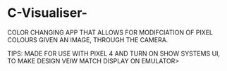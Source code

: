 # C-Visualiser-

COLOR CHANGING APP THAT ALLOWS FOR MODIFCIATION OF PIXEL COLOURS GIVEN AN IMAGE, THROUGH THE CAMERA.

TIPS: MADE FOR USE WITH PIXEL 4 AND TURN ON SHOW SYSTEMS UI, TO MAKE DESIGN VEIW MATCH DISPLAY ON EMULATOR>
